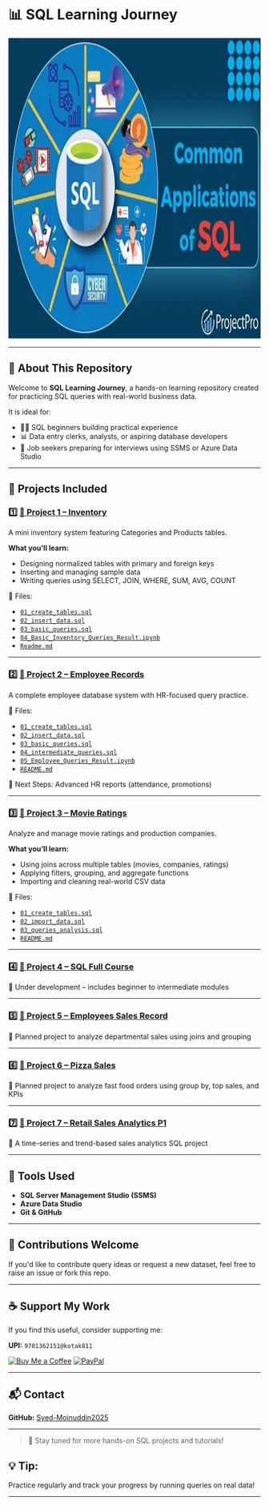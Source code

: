 
# 📊 **SQL Learning Journey**

<div align="center">
  <img src="https://raw.githubusercontent.com/Syed-Moinuddin2025/sql-learning-journey/main/images/image1.png" alt="SQL Learning Journey Banner" width="1000" height="600">
</div>

---

## 🧠 About This Repository

Welcome to **SQL Learning Journey**, a hands-on learning repository created for practicing SQL queries with real-world business data.

It is ideal for:

* 🧑‍💻 SQL beginners building practical experience
* 📊 Data entry clerks, analysts, or aspiring database developers
* 💼 Job seekers preparing for interviews using SSMS or Azure Data Studio

---

## 📁 Projects Included

### 1️⃣ [📁 Project 1 – Inventory](./1_project1_inventory)

A mini inventory system featuring Categories and Products tables.

**What you’ll learn:**

* Designing normalized tables with primary and foreign keys
* Inserting and managing sample data
* Writing queries using SELECT, JOIN, WHERE, SUM, AVG, COUNT

📂 Files:

* [`01_create_tables.sql`](./1_project1_inventory/01_create_tables.sql)
* [`02_insert_data.sql`](./1_project1_inventory/02_insert_data.sql)
* [`03_basic_queries.sql`](./1_project1_inventory/03_basic_queries.sql)
* [`04_Basic_Inventory_Queries_Result.ipynb`](./1_project1_inventory/04_Basic_Inventory_Queries_Result.ipynb)
* [`Readme.md`](./1_project1_inventory/Readme.md)

---

### 2️⃣ [📁 Project 2 – Employee Records](./2_project2_employeerecords)

A complete employee database system with HR-focused query practice.

📄 Files:

* [`01_create_tables.sql`](./2_project2_employeerecords/01_create_tables.sql)
* [`02_insert_data.sql`](./2_project2_employeerecords/02_insert_data.sql)
* [`03_basic_queries.sql`](./2_project2_employeerecords/03_basic_queries.sql)
* [`04_intermediate_queries.sql`](./2_project2_employeerecords/04_intermediate_queries.sql)
* [`05_Employee_Queries_Result.ipynb`](./2_project2_employeerecords/05_Employee_Queries_Result.ipynb)
* [`README.md`](./2_project2_employeerecords/README.md)

🚧 Next Steps: Advanced HR reports (attendance, promotions)

---

### 3️⃣ [📁 Project 3 – Movie Ratings](./3_project3_movieratings)

Analyze and manage movie ratings and production companies.

**What you’ll learn:**

* Using joins across multiple tables (movies, companies, ratings)
* Applying filters, grouping, and aggregate functions
* Importing and cleaning real-world CSV data

📄 Files:

* [`01_create_tables.sql`](./3_project3_movieratings/01_create_tables.sql)
* [`02_import_data.sql`](./3_project3_movieratings/02_import_data.sql)
* [`03_queries_analysis.sql`](./3_project3_movieratings/03_queries_analysis.sql)
* [`README.md`](./3_project3_movieratings/README.md)

---

### 4️⃣ [📁 Project 4 – SQL Full Course](./4_sql_full_course)

🚧 Under development – includes beginner to intermediate modules

---

### 5️⃣ [📁 Project 5 – Employees Sales Record](./5_employees_sales_record)

🚧 Planned project to analyze departmental sales using joins and grouping

---

### 6️⃣ [📁 Project 6 – Pizza Sales](./6_pizza_sales_sql)

🚧 Planned project to analyze fast food orders using group by, top sales, and KPIs

---

### 7️⃣ [📁 Project 7 – Retail Sales Analytics P1](./7_retail_sales_analysis_p1)

🚧 A time-series and trend-based sales analytics SQL project

---

## 🧰 Tools Used

* **SQL Server Management Studio (SSMS)**
* **Azure Data Studio**
* **Git & GitHub**

---

## 🙌 Contributions Welcome

If you'd like to contribute query ideas or request a new dataset, feel free to raise an issue or fork this repo.

---

## ☕ Support My Work

If you find this useful, consider supporting me:

**UPI:** `9701362151@kotak811`

[![Buy Me a Coffee](https://img.shields.io/badge/☕-Buy_Me_A_Coffee-yellow?style=flat-square)](https://coff.ee/syedmoin)
[![PayPal](https://img.shields.io/badge/💰-Donate_via_PayPal-blue?style=flat-square)](https://paypal.me/syedmoinuddin101)

---

## 📬 Contact

**GitHub:** [Syed-Moinuddin2025](https://github.com/Syed-Moinuddin2025)

---

> 🚀 Stay tuned for more hands-on SQL projects and tutorials!


## 💡 Tip:
Practice regularly and track your progress by running queries on real data!

---
